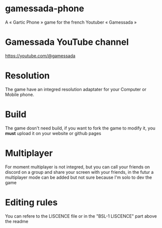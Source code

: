 # gamessada-phone
A « Gartic Phone » game for the french Youtuber « Gamessada »

# Gamessada YouTube channel

https://youtube.com/@gamessada

# Resolution


The game have an integred resolution adaptater for your Computer or Mobile phone.

# Build

The game dosn't need build, if you want to fork the game to modify it, you **must** upload it on your website or github pages

# Multiplayer

For moment multiplayer is not integred, but you can call your friends on discord on a group and share your screen with your friends,
in the futur a multiplayer mode can be added but not sure because I'm solo to dev the game

# Editing rules

You can refere to the LISCENCE file or in the "BSL-1 LISCENCE" part above the readme
